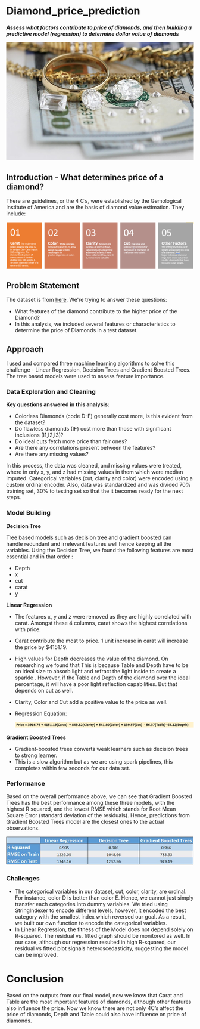 # Diamond_price_prediction

***Assess what factors contribute to price of diamonds, and then building a predictive model (regression) to determine dollar value of diamonds***

![banner-img](/images/banner.jpg) 

## Introduction - What determines price of a diamond?

There are guidelines, or the 4 C’s, were established by the Gemological Institute of America and are the basis of diamond value estimation. They include:

![4c.png](/images/4c.png)

## Problem Statement

The dataset is from [here](https://www.kaggle.com/shivam2503/diamonds). We're trying to answer these questions:

- What features of the diamond contribute to the higher price of the Diamond?
- In this analysis, we included several features or characteristics to determine the price of Diamonds in a test dataset.

## Approach

I used and compared three machine learning algorithms to solve this challenge - Linear Regression, Decision Trees and Gradient Boosted Trees. The tree based models were used to assess feature importance. 

### Data Exploration and Cleaning

**Key questions answered in this analysis:**

- Colorless Diamonds (code D-F) generally cost more, is this evident from the dataset?
- Do flawless diamonds (IF) cost more than those with significant inclusions (I1,I2,I3)?
- Do ideal cuts fetch more price than fair ones?
- Are there any correlations present between the features?
- Are there any missing values?

In this process, the data was cleaned, and missing values were treated, where in only x, y, and z had missing values in them which were median imputed. Categorical variables (cut, clarity and color) were encoded using a custom ordinal encoder. Also, data was standardized and was divided 70% training set, 30% to testing set so that the it becomes ready for the next steps.

### Model Building

**Decision Tree**

Tree based models such as decision tree and gradient boosted can handle redundant and irrelevant features well hence keeping all the variables. Using the Decision Tree, we found the following features are most essential and in that order : 

- Depth
- x
- cut
- carat
- y

**Linear Regression**

- The features x, y and z were removed as they are highly correlated with carat. Amongst these 4 columns, carat shows the highest correlations with price.
- Carat contribute the most to price. 1 unit increase in carat will increase the price by $4151.19.
- High values for Depth decreases the value of the diamond. On researching we found that This is because Table and Depth have to be an ideal size to absorb light and refract the light inside to create a sparkle . However, if the Table and Depth of the diamond over the ideal percentage, it will have a poor light reflection capabilities. But that depends on cut as well.
- Clarity, Color and Cut add a positive value to the price as well.
- Regression Equation:

    ![eq](/images/eq.png)

**Gradient Boosted Trees**

- Gradient-boosted trees converts weak learners such as decision trees to strong learner.
- This is a slow algorithm but as we are using spark pipelines, this completes within few seconds for our data set.

### Performance

Based on the overall performance above, we can see that Gradient Boosted Trees has the best performance among these three models, with the highest R squared, and the lowest RMSE which stands for Root Mean Square Error (standard deviation of the residuals). Hence, predictions from Gradient Boosted Trees model are the closest ones to the actual observations.

![overall](/images/overall.png)

### Challenges

- The categorical variables in our dataset,  cut, color, clarity, are ordinal. For instance, color D is better than color E. Hence, we cannot just simply transfer each categories into dummy variables. We  tried using StringIndexer to encode different levels, however, it encoded the best category with the smallest index which reversed our goal. As a result, we built our own function to encode the categorical variables.
- In Linear Regression, the fitness of the Model does not depend solely on R-squared. The residual vs. fitted graph should be monitored as well. In our case, although our regression resulted in high R-squared, our residual vs fitted plot signals heteroscedasticity, suggesting the model can be improved.

# Conclusion

Based on the outputs from our final model, now we know that Carat and Table are the most important features of diamonds, although other features also influence the price.  Now we know there are not only 4C’s affect the price of diamonds, Depth and Table could also have influence on price of diamonds.
